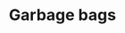 ---
title: Garbage bags
description: ""
image: src/assets/images/garbage-bag.jpeg
imageAlt: A full garbage bag next to a trashbin
tags:
  - plasticCategories_en
---